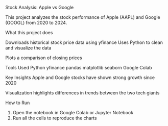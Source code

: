 Stock Analysis: Apple vs Google

This project analyzes the stock performance of Apple (AAPL) and Google (GOOGL) from 2020 to 2024.

What this project does

Downloads historical stock price data using yfinance
Uses Python to clean and visualize the data

Plots a comparison of closing prices

Tools Used
Python
yfinance
pandas
matplotlib
seaborn
Google Colab

Key Insights
Apple and Google stocks have shown strong growth since 2020

Visualization highlights differences in trends between the two tech giants

How to Run
1. Open the notebook in Google Colab or Jupyter Notebook
2. Run all the cells to reproduce the charts
